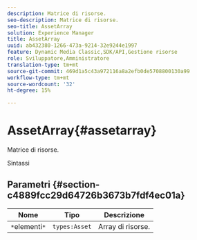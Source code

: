 ```yaml
---
description: Matrice di risorse.
seo-description: Matrice di risorse.
seo-title: AssetArray
solution: Experience Manager
title: AssetArray
uuid: ab432380-1266-473a-9214-32e9244e1997
feature: Dynamic Media Classic,SDK/API,Gestione risorse
role: Sviluppatore,Amministratore
translation-type: tm+mt
source-git-commit: 469d1a5c43a972116a8a2efb0de5708800130a99
workflow-type: tm+mt
source-wordcount: '32'
ht-degree: 15%

---
```



# AssetArray{#assetarray}

Matrice di risorse.

Sintassi

## Parametri {#section-c4889fcc29d64726b3673b7fdf4ec01a}

| Nome | Tipo | Descrizione |
|---|---|---|
| `*`elementi`*` | `types:Asset` | Array di risorse. |

